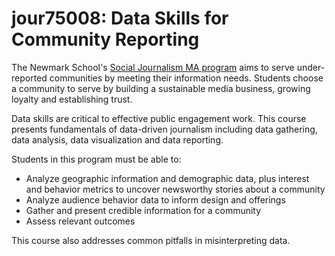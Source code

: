 # jour75008: Data Skills for Community Reporting

The Newmark School's [Social Journalism MA program](https://www.journalism.cuny.edu/future-students/m-a-social-journalism/) aims to serve under-reported communities by meeting their information needs. Students choose a community to serve by building a sustainable media business, growing loyalty and establishing trust.

Data skills are critical to effective public engagement work. This course presents fundamentals of data-driven journalism including data gathering, data analysis, data visualization and data reporting.

Students in this program must be able to:
- Analyze geographic information and demographic data, plus interest and behavior metrics to uncover newsworthy stories about a community
- Analyze audience behavior data to inform design and offerings
- Gather and present credible information for a community
- Assess relevant outcomes

This course also addresses common pitfalls in misinterpreting data.
